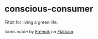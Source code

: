 # conscious-consumer
Fitbit for living a green life.

Icons made by [Freepik](https://www.flaticon.com/authors/freepik) on [Flaticon](https://flaticon.com/).
